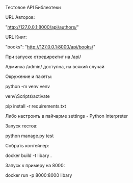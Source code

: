 Тестовое API Библеотеки

URL Авторов:

"http://127.0.0.1:8000/api/authors/"

URL Книг:

"books": "http://127.0.0.1:8000/api/books/"

При запуске отредиректит на /api/

Админка /admin/ доступна, на всякий случай

Окружение и пакеты:

python -m venv venv

venv\Scripts\activate

pip install -r requirements.txt

Либо настроить в пайчарме settings - Python Interpreter

Запуск тестов:

python manage.py test

Собрать контейнер:

docker build -t libary .

Запуск к примеру на 8000:

docker run -p 8000:8000 libary
